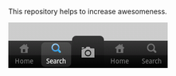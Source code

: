This repository helps to increase awesomeness.

![Example Image](https://github.com/AdilSoomro/Raised-Center-Tab-in-Android/blob/master/image.png)
